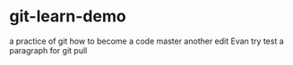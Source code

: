 # git-learn-demo
a practice of git
how to become a code master
another edit
Evan try 
test
a paragraph for git pull
